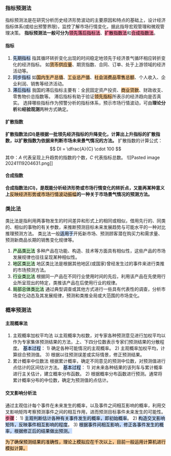 ### 指标预测法
指标预测法是在研究分析历史经济形势波动的主要原因和特点的基础上，设计经济指标体系(或给出预警界限)，监控了解市场行情变化，据此指导宏观管理和微观管理决策。
**指标预测法一般可分为**<mark style="background: #FF5582A6;">领先落后指标法</mark>、<mark style="background: #FF5582A6;">扩散指数法</mark>和<mark style="background: #FF5582A6;">合成指数法</mark>。

#### 指标
1) <mark style="background: #ADCCFFA6;">先期指标</mark>
	指其循环转折变化出现的时间稳定地领先于经济景气循环相应转折变化的经济指标。
	如<mark style="background: #FFB86CA6;">货币供应量</mark>、期货指数、合同、订单、处于上游领域的经济活动等。
2) <mark style="background: #ADCCFFA6;">同步指标</mark>
	如<mark style="background: #FFB86CA6;">国内生产总值</mark>、<mark style="background: #FFB86CA6;">工业总产值</mark>、<mark style="background: #FFB86CA6;">社会消费品零售总额</mark>、个人收入、企业利润、销售等经济活动。
3) <mark style="background: #ADCCFFA6;">滞后指标</mark>
	我国的滞后指标主要有：全民固定资产投资、<mark style="background: #FFB86CA6;">商业贷款</mark>、财政收支、零售物价总指数等。
	滞后指标有助于验证<mark style="background: #FFB86CA6;">领先指标</mark>所表示的经济趋向是否真实。
选择哪些指标作为预警分析的指标体系，预示市场行情波动，可由**理论分析**和**经验观测**两种方式确定。

#### 扩散指数
**扩散指数法(DI)是根据一批领先经济指标的升降变化，计算出上升指标的扩散指数，以扩散指数为依据来判断市场未来景气情况的方法。**
扩散指数的计算公式：
$$
DI = \dfrac{A}{C} \cdot 100
$$
其中：*A* 代表呈现上升趋势的指数的个数，*C* 代表指标总数。
![[Pasted image 20241119204631.png]]

#### 合成指数
**合成指数法(CI)，是既能分析经济形势或市场行情变化的转折点，又能再某种意义上**<mark style="background: #FFB86CA6;">反映经济形势或市场行情波动振幅</mark>**的一种关于市场景气情况的预测方法。**

### 类比法
类比法是指利用两事物发生的时间差异和形式上的相同或相似，借用先行的、同类的、相似的事物的有关参数，来推断预测目标未来发展趋势与可能水平的一种对比推理预测方法。
类比法一般<mark style="background: #ADCCFFA6;">适用于</mark>开拓新市场、预测顾客潜在购买力和需求量、预测新商品长期的销售变化规律等。

1) <mark style="background: #BBFABBA6;">产品类比法</mark>
	多种产品在功能、构造、技术等方面具有相似性，这些产品的市场发展规律也往往呈现某种相似性。
2) <mark style="background: #BBFABBA6;">地区类比法</mark>
	地区类比法是根据其他地区(或国家)曾经发生过的事件来进行类推的市场预测方法。
3) <mark style="background: #BBFABBA6;">行业类比法</mark>
	根据同一产品在不同行业使用时间的先后，利用该产品在先使用行业所呈现出的特定，类推该产品在后使用行业的规律。
4) <mark style="background: #BBFABBA6;">局部总体类比法</mark>
	通过典型调查或其他方式进行一些具有代表性的调查，分析市场变化动态及其发展规律，预测和类推全局或大范围的市场变化。

### 概率预测法
#### 主观概率法
1. 主观概率加权平均法
	以主观概率为权数，对专家各种预测意见进行加权平均以作为专家集体预测结果的方法，上、下四分位数表示专家们预测结果的分散程度。
	<mark style="background: #ADCCFFA6;">基本过程</mark>：
		1) 确定各种可能情况的主观概率。
		2) 主观概率加权平均，计算综合预测值。
		3) 根据以往预测误差或实际情景，修正预测结果。
2. 累计概率中位数法
	根据累计概率，确定不同意见的预测中位数，对预测值进行点估计的区间估计方法。
	<mark style="background: #ADCCFFA6;">基本过程</mark>：
		1) 对未来各种结果的该列车与累计概率进行主关估计，建立概率分布函数。
		2) 根据概率分布函数进行预测。通常将累计概率分布的中位数，确定为预测值的点估计。

#### 交叉影响分析法
通过主观估计每个事件在未来发生的概率，以及事件之间相互影响的概率，利用交叉影响矩阵考察预测事件之间的相互作用，进而预测目标事件未来发生的可能性。
<mark style="background: #FF5582A6;">步骤</mark>：
	1) <mark style="background: #ADCCFFA6;">主观判断估计各种有关事件发生的概率，即初始概率</mark>。
	2) <mark style="background: #ADCCFFA6;">构造交叉影响矩阵，反映事件相互影响的程度</mark>。
	3) <mark style="background: #ADCCFFA6;">根据事件间相互影响，修正各事件发生的概率，根据修正后的结果做出预测。</mark>

<mark style="background: #FFB86CA6;">为了确保预测结果的准确性，理论上模拟应在千次以上，目前一般运用计算机进行模拟计算。</mark>
